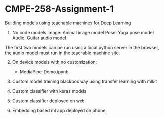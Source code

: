 # CMPE-258-Assignment-1
Building models using teachable machines for Deep Learning

1. No code models
   Image: Animal image model
   Pose: Yoga pose model
   Audio: Guitar audio model

The first two models can be run using a local python server in the browser, the audio model must run in the teachable machine site.

2. On device models with no customization:
   - MediaPipe-Demo.ipynb

4. Custom model training blackbox way using transfer learning with mlkit

5. Custom classifier with keras models

6. Custom classifier deployed on web

7. Embedding based ml app deployed on phone
